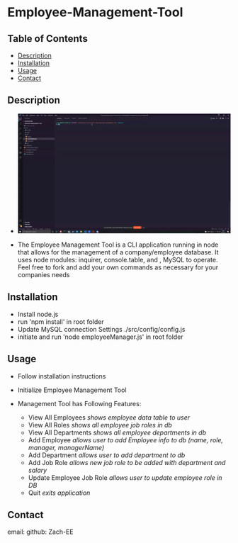 # Employee-Management-Tool

## Table of Contents
* [Description](#description)
* [Installation](#installation)
* [Usage](#usage)
* [Contact](#contact)

## Description
* ![til](./src/img/empMngrSample.gif)

* The Employee Management Tool is a CLI application running in node that allows for the management of a company/employee database. It uses node modules: inquirer, console.table, and , MySQL to operate. Feel free to fork and add your own commands as necessary for your companies needs

## Installation
* Install node.js
* run 'npm install' in root folder
* Update MySQL connection Settings ./src/config/config.js
* initiate and run 'node employeeManager.js' in root folder

## Usage
* Follow installation instructions
* Initialize Employee Management Tool
* Management Tool has Following Features:

    - View All Employees *shows employee data table to user*
    - View All Roles *shows all employee job roles in db*
    - View All Departments *shows all employee departments in db*
    - Add Employee *allows user to add Employee info to db (name, role, manager, managerName)*
    - Add Department *allows user to add department to db*
    - Add Job Role *allows new job role to be added with department and salary*
    - Update Employee Job Role *allows user to update employee role in DB*
    - Quit *exits application*


## Contact
email: 
github: Zach-EE
